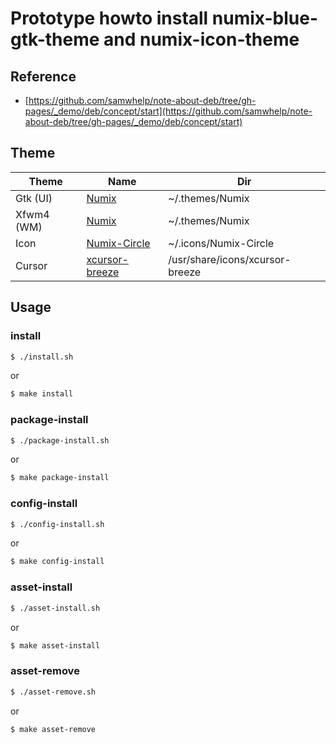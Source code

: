 
# Prototype howto install numix-blue-gtk-theme and numix-icon-theme

## Reference

* [https://github.com/samwhelp/note-about-deb/tree/gh-pages/_demo/deb/concept/start](https://github.com/samwhelp/note-about-deb/tree/gh-pages/_demo/deb/concept/start)

## Theme

| Theme | Name | Dir |
| --- | --- | --- |
| Gtk (UI) | [Numix](https://packages.ubuntu.com/focal/numix-gtk-theme) | ~/.themes/Numix |
| Xfwm4 (WM) | [Numix](https://packages.ubuntu.com/focal/numix-gtk-theme) | ~/.themes/Numix |
| Icon | [Numix-Circle](https://packages.ubuntu.com/focal/numix-icon-theme-circle) | ~/.icons/Numix-Circle |
| Cursor | [xcursor-breeze](https://discover.manjaro.org/packages/xcursor-breeze) | /usr/share/icons/xcursor-breeze |


## Usage

### install

``` sh
$ ./install.sh
```

or

``` sh
$ make install
```


### package-install

``` sh
$ ./package-install.sh
```

or

``` sh
$ make package-install
```


### config-install

``` sh
$ ./config-install.sh
```

or

``` sh
$ make config-install
```


### asset-install

``` sh
$ ./asset-install.sh
```

or

``` sh
$ make asset-install
```


### asset-remove

``` sh
$ ./asset-remove.sh
```

or

``` sh
$ make asset-remove
```
